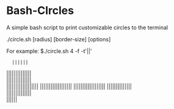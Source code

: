 # Bash-CIrcles
A simple bash script to print customizable circles to the terminal

./circle.sh [radius] [border-size] [options]

For example:
$./circle.sh 4 -f -t'||'

      ||||||      
  ||||||||||||||  
  ||||||||||||||  
||||||||||||||||||
||||||||||||||||||
||||||||||||||||||
  ||||||||||||||  
  ||||||||||||||  
      ||||||    
